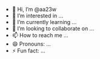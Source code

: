 - 👋 Hi, I’m @aa23w
- 👀 I’m interested in ...
- 🌱 I’m currently learning ...
- 💞️ I’m looking to collaborate on ...
- 📫 How to reach me ...
- 😄 Pronouns: ...
- ⚡ Fun fact: ...

<!---
aa23w/aa23w is a ✨ special ✨ repository because its `README.md` (this file) appears on your GitHub profile.
You can click the Preview link to take a look at your changes.
--->
